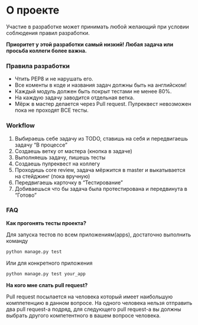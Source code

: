 # О проекте
Участие в разработке может принимать любой желающий при условии соблюдения правил разработки. 

**Приоритет у этой разработки самый низкий! Любая задача или просьба коллеги более важна.**

### Правила разработки
* Чтить PEP8 и не нарушать его.
* Все коменты в коде и названия задач должны быть на английском!
* Каждый модуль должен быть покрыт тестами не менее 80%.
* На каждую задачу заводится отдельная ветка.
* Мёрж в мастер делается через Pull request. Пулреквест невозможен пока не проходят ВСЕ тесты.

### Workflow
1. Выбираешь себе задачу из TODO, ставишь на себя и передвигаешь задачу “В процессе”
2. Создаешь ветку от мастера (кнопка в задаче)
3. Выполняешь задачу, пишешь тесты
4. Создаешь пулреквест на коллегу
5. Проходишь core review, задача мёржится в master и выкатывается на стейджинг (пока вручную)
6. Передвигаешь карточку в “Тестирование”
7. Добиваешься что бы задача была протестирована и передвинута в “Готово”


### FAQ

**Как прогонять тесты проекта?**

Для запуска тестов по всем приложениям(apps), достаточно выполнить команду

```bash
python manage.py test
```

Или для конкретного приложения


```bash
python manage.py test your_app
```


**На кого мне слать pull request?**

Pull request посылается на человека который имеет наибольшую комппетенцию в данном вопросе.
На одного человека нельзя отправить два pull request-а подряд, для следующего pull request-а вы должны выбрать другого компетентного в вашем вопросе человека.

 